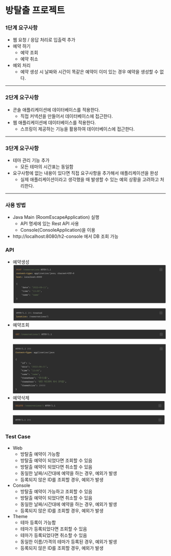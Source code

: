 # 방탈출 프로젝트

### 1단계 요구사항

* 웹 요청 / 응답 처리로 입출력 추가
* 예약 하기
  * 예약 조회
  * 예약 취소
* 예외 처리
  * 예약 생성 시 날짜와 시간이 똑같은 예약이 이미 있는 경우 예약을 생성할 수 없다.
---------------------------------------------------------------
### 2단계 요구사항
* 콘솔 애플리케이션에 데이터베이스를 적용한다.
  * 직접 커넥션을 만들어서 데이터베이스에 접근한다.
* 웹 애플리케이션에 데이터베이스를 적용한다.
  * 스프링이 제공하는 기능을 활용하여 데이터베이스에 접근한다.
---------------------------------------------------------------
### 3단계 요구사항
* 테마 관리 기능 추가
  * 모든 테마의 시간표는 동일함
* 요구사항에 없는 내용이 있다면 직접 요구사항을 추가해서 애플리케이션을 완성
  * 실제 애플리케이션이라고 생각했을 때 발생할 수 있는 예외 상황을 고려하고 처리한다.
---------------------------------------------------------------
### 사용 방법
* Java Main (RoomEscapeApplication) 실행
  * API 명세에 있는 Rest API 사용
  * Console(ConsoleApplication)을 이용
* http://localhost:8080/h2-console 에서 DB 조회 가능


### API

* 예약생성
![reserve_create.png](reserve_create.png)
* 예약조회
![reserve_search.png](reserve_search.png)
* 예약삭제
![reserve_delete.png](reserve_delete.png)


### Test Case
* Web
  * 방탈출 예약이 가능함
  * 방탈출 예약이 되었다면 조회할 수 있음
  * 방탈출 예약이 되었다면 취소할 수 있음
  * 동일한 날짜/시간대에 예약을 하는 경우, 예외가 발생
  * 등록되지 않은 ID를 조회할 경우, 예외가 발생
* Console
  * 방탈출 예약이 가능하고 조회할 수 있음
  * 방탈출 예약이 되었다면 취소할 수 있음
  * 동일한 날짜/시간대에 예약을 하는 경우, 예외가 발생
  * 등록되지 않은 ID를 조회할 경우, 예외가 발생
* Theme
  * 테마 등록이 가능함
  * 테마가 등록되었다면 조회할 수 있음
  * 테마가 등록되었다면 취소할 수 있음
  * 동일한 이름/가격의 테마가 등록된 경우, 예외가 발생
  * 등록되지 않은 ID를 조회할 경우, 예외가 발생



